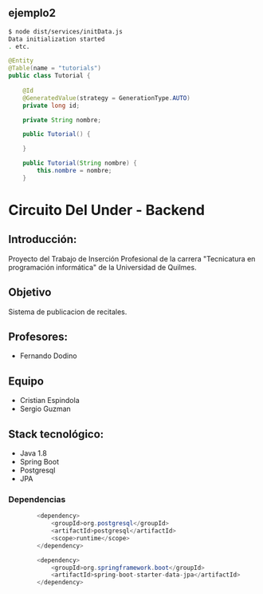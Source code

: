 ## ejemplo2

```bash
$ node dist/services/initData.js
Data initialization started
. etc.
```

````java
@Entity
@Table(name = "tutorials")
public class Tutorial {
	
	@Id
	@GeneratedValue(strategy = GenerationType.AUTO)
	private long id;

	private String nombre;

	public Tutorial() {

	}

	public Tutorial(String nombre) {
		this.nombre = nombre;
	}
````

# Circuito Del Under - Backend

## Introducción:

Proyecto del Trabajo de Inserción Profesional de la carrera "Tecnicatura en programación informática" de la Universidad de Quilmes.

## Objetivo

Sistema de publicacion de recitales.

## Profesores:

* Fernando Dodino

## Equipo

+ Cristian Espindola
+ Sergio Guzman

## Stack tecnológico:
+ Java 1.8
+ Spring Boot
+ Postgresql
+ JPA

### Dependencias

````java		
		<dependency>
    		<groupId>org.postgresql</groupId>
    		<artifactId>postgresql</artifactId>
    		<scope>runtime</scope>
		</dependency>

		<dependency>
			<groupId>org.springframework.boot</groupId>
			<artifactId>spring-boot-starter-data-jpa</artifactId>
		</dependency>
````

